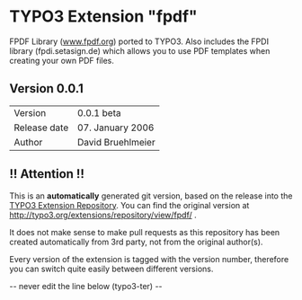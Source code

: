 # TYPO3 Extension "fpdf"
FPDF Library (www.fpdf.org) ported to TYPO3. Also includes the FPDI library (fpdi.setasign.de) which allows you to use PDF templates when creating your own PDF files.

## Version 0.0.1




<table>
	<tr><td>Version</td><td>0.0.1 beta</td></tr>
	<tr><td>Release date</td><td>07. January 2006</td></tr>
	<tr><td>Author</td><td>David Bruehlmeier</td></tr>
</table>

## !! Attention !!
This is an **automatically** generated git version, based on the release into the [TYPO3 Extension Repository](http://www.typo3.org/extensions/).
You can find the original version at http://typo3.org/extensions/repository/view/fpdf/ .

It does not make sense to make pull requests as this repository has been created automatically from 3rd party, not from the original author(s).

Every version of the extension is tagged with the version number, therefore you can switch quite easily between different versions.


-- never edit the line below (typo3-ter) --